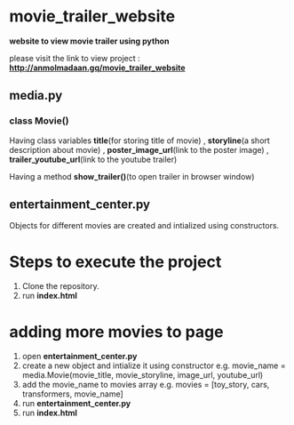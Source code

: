 # movie_trailer_website
**website to view movie trailer using python**

please visit the link to view project : **http://anmolmadaan.gq/movie_trailer_website**
## media.py
### class Movie()
Having class variables **title**(for storing title of movie) , **storyline**(a short description about movie) , **poster_image_url**(link to the poster image) , **trailer_youtube_url**(link to the youtube trailer)

Having a method **show_trailer()**(to open trailer in browser window)

## entertainment_center.py
Objects for different movies are created and intialized using constructors.

# Steps to execute the project
1. Clone the repository.
2. run **index.html**

# adding more movies to page
1. open **entertainment_center.py**
2. create a new object and intialize it using constructor
   e.g. movie_name = media.Movie(movie_title, movie_storyline, image_url, youtube_url)
3. add the movie_name to movies array
   e.g. movies = [toy_story, cars, transformers, movie_name]
4. run **entertainment_center.py**
5. run **index.html**      
